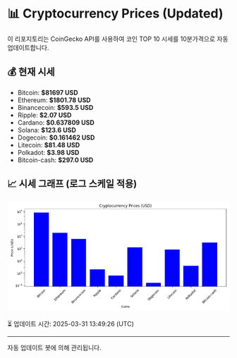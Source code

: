 
# 📊 Cryptocurrency Prices (Updated)

이 리포지토리는 CoinGecko API를 사용하여 코인 TOP 10 시세를 10분가격으로 자동 업데이트합니다.

## 💰 현재 시세
- Bitcoin: **$81697 USD**
- Ethereum: **$1801.78 USD**
- Binancecoin: **$593.5 USD**
- Ripple: **$2.07 USD**
- Cardano: **$0.637809 USD**
- Solana: **$123.6 USD**
- Dogecoin: **$0.161462 USD**
- Litecoin: **$81.48 USD**
- Polkadot: **$3.98 USD**
- Bitcoin-cash: **$297.0 USD**

## 📈 시세 그래프 (로그 스케일 적용)
![Crypto Prices](crypto_prices.png)

⏳ 업데이트 시간: 2025-03-31 13:49:26 (UTC)

---
자동 업데이트 봇에 의해 관리됩니다.
